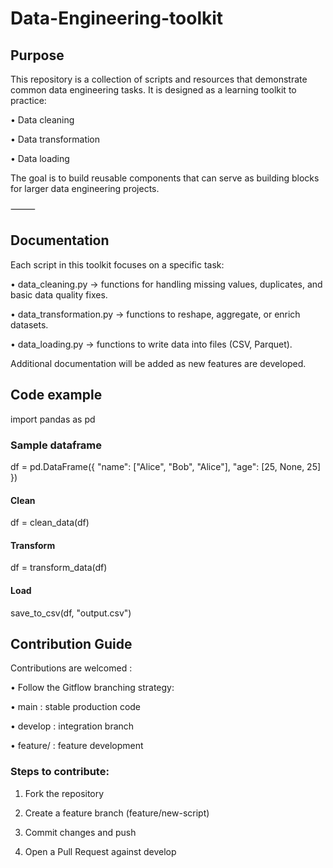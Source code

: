 # Data-Engineering-toolkit


## Purpose

This repository is a collection of scripts and resources that demonstrate common data engineering tasks.
It is designed as a learning toolkit to practice:

 • Data cleaning

 • Data transformation
 
 • Data loading

The goal is to build reusable components that can serve as building blocks for larger data engineering projects.

⸻

## Documentation

Each script in this toolkit focuses on a specific task:
 
 • data_cleaning.py → functions for handling missing values, duplicates, and basic data quality fixes.
 
 • data_transformation.py → functions to reshape, aggregate, or enrich datasets.
 
 • data_loading.py → functions to write data into files (CSV, Parquet).

Additional documentation will be added as new features are developed.

## Code example 

import pandas as pd

### Sample dataframe
df = pd.DataFrame({
    "name": ["Alice", "Bob", "Alice"],
    "age": [25, None, 25]
})

#### Clean
df = clean_data(df)

#### Transform
df = transform_data(df)

#### Load
save_to_csv(df, "output.csv")


## Contribution Guide

Contributions are welcomed : 

• Follow the Gitflow branching strategy: 

• main : stable production code 

• develop : integration branch 

• feature/<branch-name> : feature development 

 
 ### Steps to contribute:
 
 1. Fork the repository

 2. Create a feature branch (feature/new-script)
 
 3. Commit changes and push
 
 4. Open a Pull Request against develop
